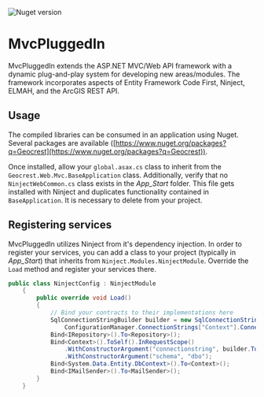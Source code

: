 ![Nuget version](https://img.shields.io/nuget/v/Geocrest.Web.Mvc.svg)

# MvcPluggedIn

MvcPluggedIn extends the ASP.NET MVC/Web API framework with a dynamic plug-and-play system for developing new areas/modules. The framework incorporates aspects of Entity Framework Code First, Ninject, ELMAH, and the ArcGIS REST API.

## Usage
The compiled libraries can be consumed in an application using Nuget. Several packages are available ([https://www.nuget.org/packages?q=Geocrest](https://www.nuget.org/packages?q=Geocrest)).

Once installed, allow your `global.asax.cs` class to inherit from the `Geocrest.Web.Mvc.BaseApplication` class. Additionally, verify that no `NinjectWebCommon.cs` class exists in the *App_Start* folder. This file gets installed with Ninject and duplicates functionality contained in `BaseApplication`. It is necessary to delete from your project.

## Registering services
MvcPluggedIn utilizes Ninject from it's dependency injection. In order to register your services, you can add a class to your project (typically in *App_Start*) that inherits from `Ninject.Modules.NinjectModule`. Override the `Load` method and register your services there. 

```csharp
public class NinjectConfig : NinjectModule
    {
        public override void Load()
        {
            // Bind your contracts to their implementations here
            SqlConnectionStringBuilder builder = new SqlConnectionStringBuilder(
                ConfigurationManager.ConnectionStrings["Context"].ConnectionString);
            Bind<IRepository>().To<Repository>();
            Bind<Context>().ToSelf().InRequestScope()
                .WithConstructorArgument("connectionstring", builder.ToString())
                .WithConstructorArgument("schema", "dbo");
            Bind<System.Data.Entity.DbContext>().To<Context>();
            Bind<IMailSender>().To<MailSender>();
        }
    }
```